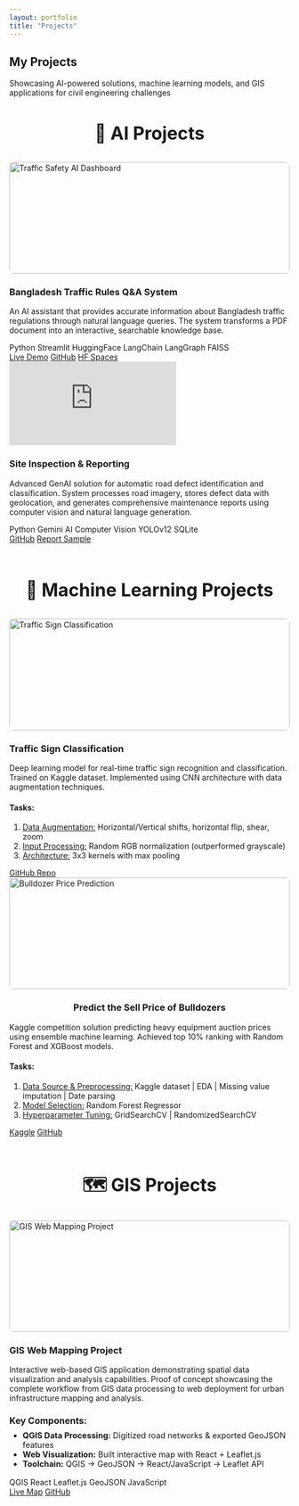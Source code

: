 ```yaml
---
layout: portfolio
title: "Projects"
---
```


<section class="section">
  <div class="container">
    <div class="section-header">
      <h1 class="section-title">My Projects</h1>
      <p class="section-subtitle">
        Showcasing AI-powered solutions, machine learning models, and GIS applications for civil engineering challenges
      </p>
    </div>
    <!-- AI Projects Section -->
    <div style="margin-bottom: 4rem;">
      <h2 style="color: var(--primary-color); margin-bottom: 2rem; font-size: 2rem; text-align: center;">🤖 AI Projects</h2>
      <div class="projects-grid">
        <div class="project-card">
          <div class="project-image">
            <img src="/assets/images/traffic-safety-ai.jpg" alt="Traffic Safety AI Dashboard" 
                 style="width: 100%; height: 200px; object-fit: cover; border-radius: 0.5rem;"
                 onerror="this.style.display='none'; this.nextElementSibling.style.display='flex';">
            <div style="display: none; width: 100%; height: 200px; background: linear-gradient(135deg, #3b82f6, #1d4ed8); border-radius: 0.5rem; color: white; font-size: 3rem; align-items: center; justify-content: center;">
              🚦
            </div>
          </div>
          <div class="project-content">
            <h3 class="project-title">Bangladesh Traffic Rules Q&A System</h3>
            <p class="project-description">
              An AI assistant that provides accurate information about Bangladesh traffic regulations through natural language queries. The system transforms a PDF document into an interactive, searchable knowledge base.
            </p>
            <div class="project-tech">
              <span class="tech-tag">Python</span>
              <span class="tech-tag">Streamlit</span>
              <span class="tech-tag">HuggingFace</span>
              <span class="tech-tag">LangChain</span>
              <span class="tech-tag">LangGraph</span>
              <span class="tech-tag">FAISS</span>
            </div>
            <div class="project-links">
              <a href="https://huggingface.co/spaces/ikReza/bangladesh-traffic-rules" target="_blank" rel="noopener">Live Demo</a>
              <a href="https://huggingface.co/spaces/ikReza/bangladesh-traffic-rules/tree/main" target="_blank" rel="noopener">GitHub</a>
              <a href="https://huggingface.co/spaces/ikReza/bangladesh-traffic-rules" target="_blank" rel="noopener">HF Spaces</a>
            </div>
          </div>
        </div>
        <!-- Road Defect Detection -->
        <div class="project-card">
          <div class="project-image iframe-container">
            <iframe src="https://www.linkedin.com/embed/feed/update/urn:li:ugcPost:7357788650811609089?compact=1" 
                  frameborder="0" 
                  allowfullscreen="" 
                  title="Road Inspect">
          </iframe>
            <div style="display: none; width: 100%; height: 200px; background: linear-gradient(135deg, #10b981, #059669); border-radius: 0.5rem; color: white; font-size: 3rem; align-items: center; justify-content: center;">
              🛣️
            </div>
          </div>
          <div class="project-content">
            <h3 class="project-title">Site Inspection & Reporting</h3>
            <p class="project-description">
              Advanced GenAI solution for automatic road defect identification and classification. System processes road imagery, stores defect data with geolocation, and generates comprehensive maintenance reports using computer vision and natural language generation.
            </p>
            <div class="project-tech">
              <span class="tech-tag">Python</span>
              <span class="tech-tag">Gemini AI</span>
              <span class="tech-tag">Computer Vision</span>
              <span class="tech-tag">YOLOv12</span>
              <span class="tech-tag">SQLite</span>
            </div>
            <div class="project-links">
              <a href="https://github.com/ikReza/road_inspect" target="_blank" rel="noopener">GitHub</a>
              <a href="https://docs.google.com/document/d/1n0YTiJiMWSe0nBY46Qdom51mbwB-ObAGF359VwsMnQU/edit?usp=sharing" target="_blank" rel="noopener">Report Sample</a>
            </div>
          </div>
        </div>
      </div>
    </div>
    <!-- ML Projects Section -->
    <div style="margin-bottom: 4rem;">
      <h2 style="color: var(--primary-color); margin-bottom: 2rem; font-size: 2rem; text-align: center;">🧠 Machine Learning Projects</h2>
      <div class="projects-grid">
        <div class="project-card">
          <div class="project-image">
            <img src="/assets/images/traffic-sign-classification.jpg" alt="Traffic Sign Classification"
                 style="width: 100%; height: 200px; object-fit: cover; border-radius: 0.5rem;"
                 onerror="this.style.display='none'; this.nextElementSibling.style.display='flex';">
            <div style="display: none; width: 100%; height: 200px; background: linear-gradient(135deg, #8b5cf6, #7c3aed); border-radius: 0.5rem; color: white; font-size: 3rem; align-items: center; justify-content: center;">
              🚸
            </div>
          </div>
          <div class="project-content">
            <h3 class="project-title">Traffic Sign Classification</h3>
            <p class="project-description">
              Deep learning model for real-time traffic sign recognition and classification.
              Trained on Kaggle dataset. Implemented using CNN architecture with data augmentation techniques.
            </p>
            <h4>Tasks:</h4>
            <ol style="padding-left:1.5rem;">
              <li><span style="text-decoration:underline;">Data Augmentation:</span> Horizontal/Vertical shifts, horizontal flip, shear, zoom</li>
              <li><span style="text-decoration:underline;">Input Processing:</span> Random RGB normalization (outperformed grayscale)</li>
              <li><span style="text-decoration:underline;">Architecture:</span> 3x3 kernels with max pooling</li>
            </ol>
            <div class="project-links">
              <a href="https://github.com/ikReza/traffic-sign-classification" target="_blank" rel="noopener">GitHub Repo</a>
            </div>
          </div>
        </div>
        <div class="project-card">
          <div class="project-image">
            <img src="/assets/images/bulldozer-price-prediction.jpg" alt="Bulldozer Price Prediction"
                 style="width: 100%; height: 200px; object-fit: cover; border-radius: 0.5rem;"
                 onerror="this.style.display='none'; this.nextElementSibling.style.display='flex';">
            <div style="display: none; width: 100%; height: 200px; background: linear-gradient(135deg, #f59e0b, #d97706); border-radius: 0.5rem; color: white; font-size: 3rem; align-items: center; justify-content: center;">
              🚜
            </div>
          </div>
          <div class="project-content">
            <h3 class="project-title" style="text-align:center;">Predict the Sell Price of Bulldozers</h3>
            <p class="project-description">
              Kaggle competition solution predicting heavy equipment auction prices using ensemble machine learning. Achieved top 10% ranking with Random Forest and XGBoost models.
            </p>
            <div>
              <h4>Tasks:</h4>
              <ol style="padding-left:1.5rem;">
                <li><span style="text-decoration:underline;">Data Source & Preprocessing:</span>  Kaggle dataset | EDA | Missing value imputation | Date parsing</li>
                <li><span style="text-decoration:underline;">Model Selection:</span> Random Forest Regressor</li>
                <li><span style="text-decoration:underline;">Hyperparameter Tuning:</span> GridSearchCV | RandomizedSearchCV</li>
              </ol>
            </div>
            <div class="project-links">
              <a href="#" target="_blank">Kaggle</a>
              <a href="https://github.com/ikReza/ML-projects/tree/master/Blue%20Book%20for%20Bulldozers" target="_blank" rel="noopener">GitHub</a>
            </div>
          </div>
        </div>
      </div>
    </div>
    <!-- GIS Projects Section -->
    <div style="margin-bottom: 4rem;">
      <h2 style="color: var(--primary-color); margin-bottom: 2rem; font-size: 2rem; text-align: center;">🗺️ GIS Projects</h2>
      <div class="projects-grid">
        <div class="project-card">
          <div class="project-image">
            <img src="/assets/images/gis-web-mapping.jpg" alt="GIS Web Mapping Project"
                 style="width: 100%; height: 200px; object-fit: cover; border-radius: 0.5rem;"
                 onerror="this.style.display='none'; this.nextElementSibling.style.display='flex';">
            <div style="display: none; width: 100%; height: 200px; background: linear-gradient(135deg, #06b6d4, #0891b2); border-radius: 0.5rem; color: white; font-size: 3rem; align-items: center; justify-content: center;">
              🌍
            </div>
          </div>
          <div class="project-content">
            <h3 class="project-title">GIS Web Mapping Project</h3>
            <p class="project-description">
              Interactive web-based GIS application demonstrating spatial data visualization and analysis capabilities. Proof of concept showcasing the complete workflow from GIS data processing to web deployment for urban infrastructure mapping and analysis.
            </p>
            <div style="margin: 1rem 0;">
              <h4 style="color: var(--primary-color); margin-bottom: 0.5rem; font-size: 1rem;">Key Components:</h4>
              <ul style="margin: 0; padding-left: 1.5rem; font-size: 0.9rem;">
                <li><strong>QGIS Data Processing:</strong> Digitized road networks & exported GeoJSON features</li>
                <li><strong>Web Visualization:</strong> Built interactive map with React + Leaflet.js</li>
                <li><strong>Toolchain:</strong> QGIS → GeoJSON → React/JavaScript → Leaflet API</li>
              </ul>
            </div>
            <div class="project-tech">
              <span class="tech-tag">QGIS</span>
              <span class="tech-tag">React</span>
              <span class="tech-tag">Leaflet.js</span>
              <span class="tech-tag">GeoJSON</span>
              <span class="tech-tag">JavaScript</span>
            </div>
            <div class="project-links">
              <a href="https://urbaniq-lake.vercel.app/" target="_blank" rel="noopener">Live Map</a>
              <a href="https://github.com/ikReza/urbaniq" target="_blank" rel="noopener">GitHub</a>
            </div>
          </div>
        </div>
      </div>
    </div>
  </div>
</section>
